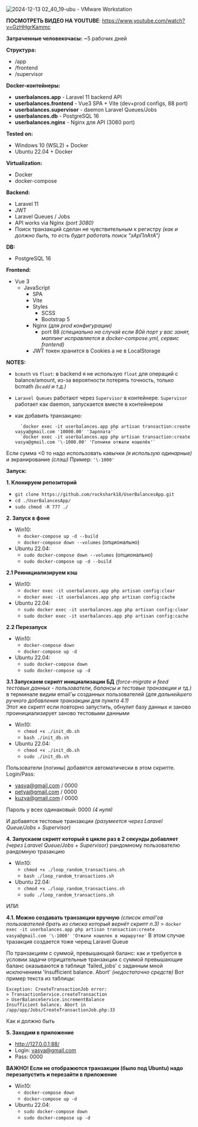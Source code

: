 
![2024-12-13 02_40_19-ubu - VMware Workstation](https://github.com/user-attachments/assets/7d19ee28-2269-4ca0-9771-a009b06fa8c8)

**ПОСМОТРЕТЬ ВИДЕО НА YOUTUBE**: https://www.youtube.com/watch?v=GzHHgrKammc

**Затраченные человекочасы:** ~5 рабочих дней

**Структура:**
*	/app 			
*	/frontend		 
*	/supervisor		 
	
**Docker-контейнеры:**
*	**userbalances.app**         		- Laravel 11 backend API
*	**userbalances.frontend**    		- Vue3 SPA + Vite (dev+prod configs, 88 port)
*	**userbalances.supervisor**  		- daemon Laravel Queues/Jobs
*	**userbalances.db**        		- PostgreSQL 16
*	**userbalances.nginx**       		- Nginx для API (3080 port) 

**Tested on:**
* Windows 10 (WSL2) + Docker
* Ubuntu 22.04 + Docker

**Virtualization:**
* Docker
* docker-compose

**Backend:**
* Laravel 11
* JWT
* Laravel Queues / Jobs
* API works via Nginx *(port 3080)*
* Поиск транзакций сделан не чувствительным к регистру *(как и должно быть, то есть будет работать поиск "зАрПлАтА")*
  
**DB:**
* PostgreSQL 16
  
**Frontend:**
* Vue 3
  * JavaScript
	* SPA 
	*  Vite
	*  Styles 
		*  SCSS 
		*  Bootstrap 5
	*  Nginx *(для prod конфигурации)*
		*  port 88 *(специально на случай если 80й порт у вас занят, маппинг исправляется в docker-compose.yml, сервис frontend)*
	*  JWT токен хранится в Cookies а не в LocalStorage

**NOTES:**
*  `bcmath` vs `float`: в backend я не использую `float` для операций с balance/amount, из-за вероятности потерять точность, только bcmath *(`bcadd` и т.д.)*
*  `Laravel Queues` работают через `Supervisor` в контейнере. `Supervisor` работает как daemon, запускается вместе в контейнером
* как добавить транзакцию:

		`docker exec -it userbalances.app php artisan transaction:create vasya@gmail.com '10000.00' 'Зарплата'`
		`docker exec -it userbalances.app php artisan transaction:create vasya@gmail.com '\-1000.00' 'Гопники отжали кошелёк'`
  
Если сумма <0 то надо использовать кавычки *(я использую одинарные)* и экранирование *(слэш)* Пример: `'\-1000'`

**Запуск:**

**1. Клонируем репозиторий**
* `git clone https://github.com/rockshark18/UserBalancesApp.git`
* `cd ./UserBalancesApp/`
* `sudo chmod -R 777 ./`

**2. Запуск в фоне**
* Win10:
  * `docker-compose up -d --build`
  * `docker-compose down --volumes` (опционально)
* Ubuntu 22.04:
  * `sudo docker-compose down --volumes` (опционально)
  * `sudo docker-compose up -d --build`
		
**2.1 Реинициализируем кэш**
* Win10:
  * `docker exec -it userbalances.app php artisan config:clear`
  * `docker exec -it userbalances.app php artisan config:cache`
* Ubuntu 22.04:
  * `sudo docker exec -it userbalances.app php artisan config:clear`
  * `sudo docker exec -it userbalances.app php artisan config:cache`

**2.2 Перезапуск**
* Win10: 	
  * `docker-compose down`
  * `docker-compose up -d`
* Ubuntu 22.04:
  * `sudo docker-compose down`
  * `sudo docker-compose up -d`

**3.1 Запускаем скрипт инициализации БД** *(force-migrate и feed тестовых данных - пользователи, балансы и тестовые транзакции и тд.)*
   в терминале видим email'ы созданных пользователей *(для дальнейшего ручного добавления транзакции для пункта 4.1)*   
   Этот же скрипт если повторно запустить, обнулит базу данных и заново проинициализирует заново тестовыми данными

*	Win10:
    * `chmod +x ./init_db.sh`       
    *	`bash ./init_db.sh`
* Ubuntu 22.04:
   * `chmod +x ./init_db.sh`
   * `sudo ./init_db.sh` 
		
Пользователи (логины) добавятся автоматически в этом скрипте. Login/Pass:

* vasya@gmail.com / 0000
* petya@gmail.com / 0000
* kuzya@gmail.com / 0000

Пароль у всех одинаковый: 0000 *(4 нуля)*

И добавятся тестовые транзакции *(разумеется через Laravel Queue/Jobs + Supervisor)*
		
**4. Запускаем скрипт который в цикле раз в 2 секунды добавляет** *(через Laravel Queue/Jobs + Supervisor)* рандомному пользователю рандомную тразакцию
* Win10:
  * `chmod +x ./loop_random_transactions.sh`
  * `bash ./loop_random_transactions.sh`
* Ubuntu 22.04:
  * `chmod +x ./loop_random_transactions.sh`
  * `sudo ./loop_random_transactions.sh`

ИЛИ:

**4.1. Можно создавать транзакции вручную** *(список email'ов пользователей брать из списка который вернёт скрипт п.3)*
	> `docker exec -it userbalances.app php artisan transaction:create vasya@gmail.com '\-1000' 'Отжали кошелек в маршрутке'`
	В этом случае тразакция создается тоже черещ Laravel Queue

По транзакциям с суммой, превышающей баланс: как и требуется в условии задачи отрицательные транзакции с суммой 
превышающие баланс оказываются в таблице 'failed_jobs' с заданным мной исключением 
	'Insufficient balance. Abort' *(недостаточно средств)*
	Вот пример текста из таблицы:
	
	Exception: CreateTransactionJob error: 
	> TransactionService.createTransaction
	> UserBalanceService.incrementBalance
	Insufficient balance. Abort in /app/app/Jobs/CreateTransactionJob.php:33

Как и должно быть

**5. Заходим в приложение**
* http://127.0.0.1:88/
* Login: vasya@gmail.com
* Pass: 0000

**ВАЖНО! Если не отображются транзакции (было под Ubuntu) надо перезапустить и перезайти в приложение**
* Win10: 	
  * `docker-compose down`
  * `docker-compose up -d`
* Ubuntu 22.04:
  * `sudo docker-compose down`
  * `sudo docker-compose up -d`


